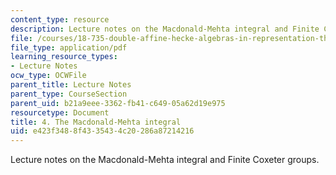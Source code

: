 ```yaml
---
content_type: resource
description: Lecture notes on the Macdonald-Mehta integral and Finite Coxeter groups.
file: /courses/18-735-double-affine-hecke-algebras-in-representation-theory-combinatorics-geometry-and-mathematical-physics-fall-2009/e423f3488f4335434c20286a87214216_MIT18_735F09_ch04.pdf
file_type: application/pdf
learning_resource_types:
- Lecture Notes
ocw_type: OCWFile
parent_title: Lecture Notes
parent_type: CourseSection
parent_uid: b21a9eee-3362-fb41-c649-05a62d19e975
resourcetype: Document
title: 4. The Macdonald-Mehta integral
uid: e423f348-8f43-3543-4c20-286a87214216
---
```

Lecture notes on the Macdonald-Mehta integral and Finite Coxeter groups.

